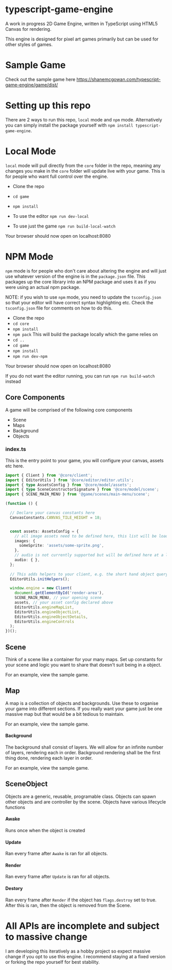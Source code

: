 # typescript-game-engine
A work in progress 2D Game Engine, written in TypeScript using HTML5 Canvas for rendering.

This engine is designed for pixel art games primarily but can be used for other styles of games.

# Sample Game
Check out the sample game here https://shanemcgowan.com/typescript-game-engine/game/dist/

# Setting up this repo
There are 2 ways to run this repo, `local` mode and `npm` mode. Alternatively you can simply install the package yourself with `npm install typescript-game-engine`.

# Local Mode
`local` mode will pull directly from the `core` folder in the repo, meaning any changes you make in the `core` folder will update live with your game. This is for people who want full control over the engine.

- Clone the repo

- `cd game`
- `npm install`
- To use the editor `npm run dev-local`
- To use just the game `npm run build-local-watch`

Your browser should now open on localhost:8080

# NPM Mode
`npm` mode is for people who don't care about altering the engine and will just use whatever version of the engine is in the `package.json` file. This packages up the core library into an NPM package and uses it as if you were using an actual npm package.

NOTE: if you wish to use `npm` mode, you need to update the `tsconfig.json` so that your editor will have correct syntax highlighting etc. Check the `tsconfig.json` file for comments on how to do this.

- Clone the repo
- `cd core`
- `npm install`
- `npm pack` This will build the package locally which the game relies on
- `cd ..`
- `cd game`
- `npm install`
- `npm run dev-npm`

Your browser should now open on localhost:8080

If you do not want the editor running, you can run `npm run build-watch` instead

## Core Components
A game will be comprised of the following core components
- Scene
- Maps
- Background
- Objects

### index.ts
This is the entry point to your game, you will configure your canvas, assets etc here.
```TypeScript
import { Client } from '@core/client';
import { EditorUtils } from '@core/editor/editor.utils';
import { type AssetsConfig } from '@core/model/assets';
import { type SceneConstructorSignature } from '@core/model/scene';
import { SCENE_MAIN_MENU } from '@game/scenes/main-menu/scene';

(function () {

  // Declare your canvas constants here
  CanvasConstants.CANVAS_TILE_HEIGHT = 18;


  const assets: AssetsConfig = {
    // all image assets need to be defined here, this list will be loaded into memory
    images: {
      someSprite: 'assets/some-sprite.png',
    },
    // audio is not currently supported but will be defined here at a later stage
    audio: { },
  };
  
  // This adds helpers to your client, e.g. the short hand object query `o(id)` helper which becomes available on the `window` object
  EditorUtils.initHelpers();

  window.engine = new Client(
    document.getElementById('render-area'),
    SCENE_MAIN_MENU, // your opening scene
    assets, // your asset config declared above
    EditorUtils.engineMapList,
    EditorUtils.engineObjectList,
    EditorUtils.engineObjectDetails,
    EditorUtils.engineControls
  );
})();
```

## Scene
Think of a scene like a container for your many maps. Set up constants for your scene and logic you want to share that doesn't suit being in a object.

For an example, view the sample game.

## Map
A map is a collection of objects and backgrounds. Use these to organise your game into different sections. If you really want your game just be one massive map but that would be a bit tedious to maintain.

For an example, view the sample game.

#### Background
The background shall consist of layers. We will allow for an infinite number of layers, rendering each in order. Background rendering shall be the first thing done, rendering each layer in order.

For an example, view the sample game.

## SceneObject
Objects are a generic, reusable, programable class. Objects can spawn other objects and are controller by the scene. Objects have various lifecycle functions

#### Awake
Runs once when the object is created

#### Update
Ran every frame after `Awake` is ran for all objects.

#### Render
Ran every frame after `Update` is ran for all objects.

#### Destory
Ran every frame after `Render` if the object has `flags.destroy` set to true.
After this is ran, then the object is removed from the Scene.

# All APIs are incomplete and subject to massive change
I am developing this iteratively as a hobby project so expect massive change if you opt to use this engine. I recommend staying at a fixed version or forking the repo yourself for best stability.